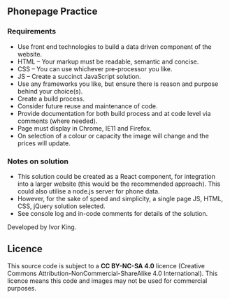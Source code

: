 ## Phonepage Practice

### Requirements
* Use front end technologies to build a data driven component of the website.
* HTML – Your markup must be readable, semantic and concise.
* CSS – You can use whichever pre-processor you like.
* JS – Create a succinct JavaScript solution.
* Use any frameworks you like, but ensure there is reason and purpose behind your choice(s).
* Create a build process.
* Consider future reuse and maintenance of code.
* Provide documentation for both build process and at code level via comments (where needed).
* Page must display in Chrome, IE11 and Firefox.
* On selection of a colour or capacity the image will change and the prices will update.

### Notes on solution
* This solution could be created as a React component, for integration into a larger website (this would be the recommended approach). This could also utilise a node.js server for phone data.
* However, for the sake of speed and simplicity, a single page JS, HTML, CSS, jQuery solution selected.
* See console log and in-code comments for details of the solution.

Developed by Ivor King.

## Licence
This source code is subject to a **CC BY-NC-SA 4.0** licence (Creative Commons Attribution-NonCommercial-ShareAlike 4.0 International). This licence means this code and images may not be used for commercial purposes.
